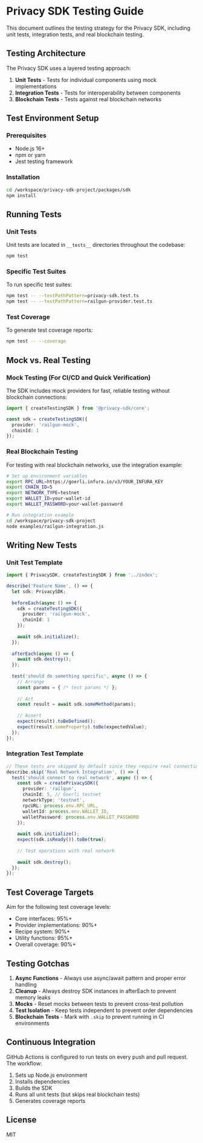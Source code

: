 # Privacy SDK Testing Guide

This document outlines the testing strategy for the Privacy SDK, including unit tests, integration tests, and real blockchain testing.

## Testing Architecture

The Privacy SDK uses a layered testing approach:

1. **Unit Tests** - Tests for individual components using mock implementations
2. **Integration Tests** - Tests for interoperability between components
3. **Blockchain Tests** - Tests against real blockchain networks

## Test Environment Setup

### Prerequisites

- Node.js 16+
- npm or yarn
- Jest testing framework

### Installation

```bash
cd /workspace/privacy-sdk-project/packages/sdk
npm install
```

## Running Tests

### Unit Tests

Unit tests are located in `__tests__` directories throughout the codebase:

```bash
npm test
```

### Specific Test Suites

To run specific test suites:

```bash
npm test -- --testPathPattern=privacy-sdk.test.ts
npm test -- --testPathPattern=railgun-provider.test.ts
```

### Test Coverage

To generate test coverage reports:

```bash
npm test -- --coverage
```

## Mock vs. Real Testing

### Mock Testing (For CI/CD and Quick Verification)

The SDK includes mock providers for fast, reliable testing without blockchain connections:

```typescript
import { createTestingSDK } from '@privacy-sdk/core';

const sdk = createTestingSDK({
  provider: 'railgun-mock',
  chainId: 1
});
```

### Real Blockchain Testing

For testing with real blockchain networks, use the integration example:

```bash
# Set up environment variables
export RPC_URL=https://goerli.infura.io/v3/YOUR_INFURA_KEY
export CHAIN_ID=5
export NETWORK_TYPE=testnet
export WALLET_ID=your-wallet-id
export WALLET_PASSWORD=your-wallet-password

# Run integration example
cd /workspace/privacy-sdk-project
node examples/railgun-integration.js
```

## Writing New Tests

### Unit Test Template

```typescript
import { PrivacySDK, createTestingSDK } from '../index';

describe('Feature Name', () => {
  let sdk: PrivacySDK;
  
  beforeEach(async () => {
    sdk = createTestingSDK({
      provider: 'railgun-mock',
      chainId: 1
    });
    
    await sdk.initialize();
  });
  
  afterEach(async () => {
    await sdk.destroy();
  });
  
  test('should do something specific', async () => {
    // Arrange
    const params = { /* test params */ };
    
    // Act
    const result = await sdk.someMethod(params);
    
    // Assert
    expect(result).toBeDefined();
    expect(result.someProperty).toBe(expectedValue);
  });
});
```

### Integration Test Template

```typescript
// These tests are skipped by default since they require real connections
describe.skip('Real Network Integration', () => {
  test('should connect to real network', async () => {
    const sdk = createPrivacySDK({
      provider: 'railgun',
      chainId: 5, // Goerli testnet
      networkType: 'testnet',
      rpcURL: process.env.RPC_URL,
      walletId: process.env.WALLET_ID,
      walletPassword: process.env.WALLET_PASSWORD
    });
    
    await sdk.initialize();
    expect(sdk.isReady()).toBe(true);
    
    // Test operations with real network
    
    await sdk.destroy();
  });
});
```

## Test Coverage Targets

Aim for the following test coverage levels:

- Core interfaces: 95%+
- Provider implementations: 90%+
- Recipe system: 90%+
- Utility functions: 95%+
- Overall coverage: 90%+

## Testing Gotchas

1. **Async Functions** - Always use async/await pattern and proper error handling
2. **Cleanup** - Always destroy SDK instances in afterEach to prevent memory leaks
3. **Mocks** - Reset mocks between tests to prevent cross-test pollution
4. **Test Isolation** - Keep tests independent to prevent order dependencies
5. **Blockchain Tests** - Mark with `.skip` to prevent running in CI environments

## Continuous Integration

GitHub Actions is configured to run tests on every push and pull request. The workflow:

1. Sets up Node.js environment
2. Installs dependencies
3. Builds the SDK
4. Runs all unit tests (but skips real blockchain tests)
5. Generates coverage reports

## License

MIT